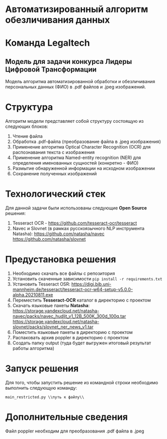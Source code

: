# Автоматизированный алгоритм обезличивания данных
# Команда Legaltech
## Модель для задачи конкурса Лидеры Цифровой Трансформации
Модель алгоритма автоматизированной обработки и обезличивания персональных данных (ФИО) в .pdf файлов и .jpeg изображений.

# Структура
Алгоритм модели представляет собой структуру состоящую из следующих блоков:
  1. Чтение файла
  2. Обработка .pdf-файла (преобразование файла в .jpeg изображения)
  3. Применение алгоритма Optical Character Recognition (OCR) для распознавания текста с изображения
  4. Применение алгоритма Named-entity recognition (NER) для определения именованных сущностей (конкретно - ФИО)
  5. Размытие обнаруженной информации на исходном изображении
  6. Сохранение полученных изображений

# Технологический стек
Для данной задачи были использованы следующие **Open Source** решения:
  1. Tesseract OCR - https://github.com/tesseract-ocr/tesseract 
  2. Navec и Slovnet (в рамках русскоязычного  NLP инструмента Natasha): 
     https://github.com/natasha/navec 
     https://github.com/natasha/slovnet 

# Предустановка решения
  1. Необходимо скачать все файлы с репозитория
  2. Установить скаченные зависимости 
    ```
    pip install -r requirements.txt
    ```
  3. Установить Tesseract OSR: https://digi.bib.uni-mannheim.de/tesseract/tesseract-ocr-w64-setup-v5.0.0-alpha.20210811.exe
  4. Переместить **Tesseract-OCR** каталог в директорию с проектом
  5. Скачать языковые пакеты **Natasha**:
    https://storage.yandexcloud.net/natasha-navec/packs/navec_hudlit_v1_12B_500K_300d_100q.tar
    https://storage.yandexcloud.net/natasha-slovnet/packs/slovnet_ner_news_v1.tar
  6. Поместить языковые пакеты в директорию с проектом
  7. Распаковать архив poppler в директорию с проектом
  8. Создать папку output (туда будет выгружен итоговый результат работы алгоритма)
  
# Запуск решения
  Для того, чтобы запустить решение из командной строки необходимо выполнить следующую команду:
  ```
  main_restricted.py \\путь к файлу\\
  ```
# Дополнительные сведения
Файл poppler необходим для преобразования .pdf файла в .jpeg 
  
